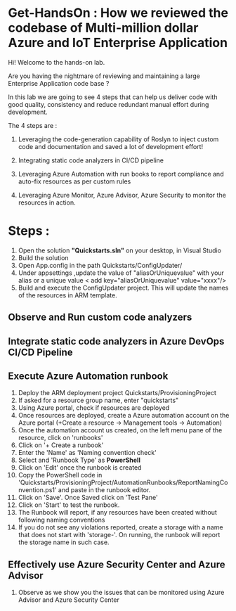 # Get-HandsOn : How we reviewed the codebase of Multi-million dollar Azure and IoT Enterprise Application

Hi! Welcome to the hands-on lab. 

Are you having the nightmare of reviewing and maintaining a large Enterprise Application code base ? 

In this lab we are going to see 4 steps that can help us deliver code with good quality, consistency and reduce redundant manual effort during development.

The 4 steps are : 
1. Leveraging the code-generation capability of Roslyn to inject custom code and documentation and saved a lot of development effort!

2. Integrating static code analyzers in CI/CD pipeline

3. Leveraging Azure Automation with run books to report compliance and auto-fix resources as per custom rules

4. Leveraging Azure Monitor, Azure Advisor, Azure Security to monitor the resources in action.


# Steps :

1. Open the solution **"Quickstarts.sln"** on your desktop, in Visual Studio
2. Build the solution
3. Open App.config in the path Quickstarts/ConfigUpdater/
4. Under appsettings ,update the value of "aliasOrUniquevalue"  with your alias or a unique value < add key="aliasOrUniquevalue" value="xxxx"/>
5. Build and execute the ConfigUpdater project. This will update the names of the resources in ARM template.

## Observe and Run custom code analyzers 

## Integrate static code analyzers in Azure DevOps CI/CD Pipeline


## Execute Azure Automation runbook

1. Deploy the ARM deployment project Quickstarts/ProvisioningProject
2. If asked for a resource group name, enter "quickstarts"
3. Using Azure portal, check if resources are deployed
4. Once resources are deployed, create a Azure automation account on the Azure portal (+Create a resource -> Management tools -> Automation)
5. Once the automation account us created, on the left menu pane of the resource, click on 'runbooks'
6. Click on '+ Create a runbook'
7. Enter the 'Name' as 'Naming convention check'
8. Select and 'Runbook Type' as **PowerShell**
9. Click on 'Edit' once the runbook is created
10. Copy the PowerShell code in 'Quickstarts/ProvisioningProject/AutomationRunbooks/ReportNamingConvention.ps1' and paste in the runbook editor.
11. Click on 'Save'. Once Saved click on 'Test Pane'
12. Click on 'Start' to test the runbook.
13. The Runbook will report, if any resources have been created without following naming conventions 
14. If you do not see any violations reported, create a storage with a name that does not start with 'storage-'. On running, the runbook will report the storage name in such case.

## Effectively use Azure Security Center and Azure Advisor

1. Observe as we show you the issues that can be monitored using Azure Advisor and Azure Security Center




